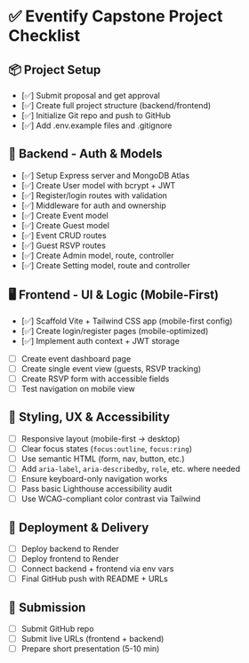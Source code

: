 # ✅ Eventify Capstone Project Checklist

## 📦 Project Setup
- [✅] Submit proposal and get approval
- [✅] Create full project structure (backend/frontend)
- [✅] Initialize Git repo and push to GitHub
- [✅] Add .env.example files and .gitignore

## 🔐 Backend - Auth & Models
- [✅] Setup Express server and MongoDB Atlas
- [✅] Create User model with bcrypt + JWT
- [✅] Register/login routes with validation
- [✅] Middleware for auth and ownership
- [✅] Create Event model
- [✅] Create Guest model
- [✅] Event CRUD routes
- [✅] Guest RSVP routes
- [✅] Create Admin model, route, controller
- [✅] Create Setting model, route and controller

## 🖥️ Frontend - UI & Logic (Mobile-First)
- [✅] Scaffold Vite + Tailwind CSS app (mobile-first config)
- [✅] Create login/register pages (mobile-optimized)
- [✅] Implement auth context + JWT storage
- [ ] Create event dashboard page
- [ ] Create single event view (guests, RSVP tracking)
- [ ] Create RSVP form with accessible fields
- [ ] Test navigation on mobile view

## 🎨 Styling, UX & Accessibility
- [ ] Responsive layout (mobile-first → desktop)
- [ ] Clear focus states (`focus:outline`, `focus:ring`)
- [ ] Use semantic HTML (form, nav, button, etc.)
- [ ] Add `aria-label`, `aria-describedby`, `role`, etc. where needed
- [ ] Ensure keyboard-only navigation works
- [ ] Pass basic Lighthouse accessibility audit
- [ ] Use WCAG-compliant color contrast via Tailwind

## 🚀 Deployment & Delivery
- [ ] Deploy backend to Render
- [ ] Deploy frontend to Render
- [ ] Connect backend + frontend via env vars
- [ ] Final GitHub push with README + URLs

## 📄 Submission
- [ ] Submit GitHub repo
- [ ] Submit live URLs (frontend + backend)
- [ ] Prepare short presentation (5-10 min)